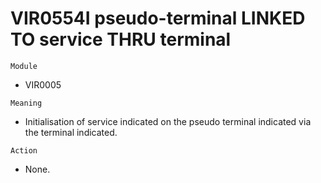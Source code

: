 # VIR0554I pseudo-terminal LINKED TO service THRU terminal

`Module`
- 	VIR0005

`Meaning`
- Initialisation of service indicated on the pseudo terminal indicated via the terminal indicated.

`Action`
- None.
